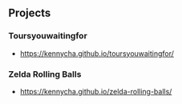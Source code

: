## Projects

### Toursyouwaitingfor

- https://kennycha.github.io/toursyouwaitingfor/

### Zelda Rolling Balls

- https://kennycha.github.io/zelda-rolling-balls/
